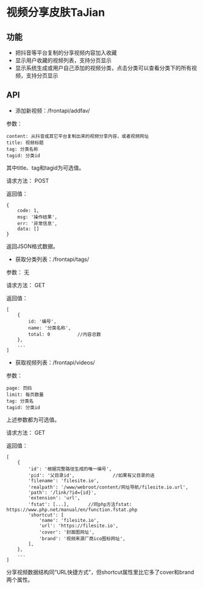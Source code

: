 
# 视频分享皮肤TaJian

## 功能

* 把抖音等平台复制的分享视频内容加入收藏
* 显示用户收藏的视频列表，支持分页显示
* 显示系统生成或用户自己添加的视频分类，点击分类可以查看分类下的所有视频，支持分页显示


## API

* 添加新视频：/frontapi/addfav/

参数：
```
content: 从抖音或其它平台复制出来的视频分享内容，或者视频网址
title: 视频标题
tag: 分类名称
tagid: 分类id
```

其中title、tag和tagid为可选值。

请求方法：
POST

返回值：
```
{
    code: 1,
    msg: '操作结果',
    err: '异常信息',
    data: []
}
```

返回JSON格式数据。


* 获取分类列表：/frontapi/tags/

参数：
无

请求方法：
GET

返回值：
```
[
    {
        id: '编号',
        name: '分类名称',
        total: 0          //内容总数
    },
    ...
]
```


* 获取视频列表：/frontapi/videos/

参数：
```
page: 页码
limit: 每页数量
tag: 分类名
tagid: 分类id
```

上述参数都为可选值。


请求方法：
GET

返回值：
```
[
    {
        'id': '根据完整路径生成的唯一编号',
        'pid': '父目录id',              //如果有父目录的话
        'filename': 'filesite.io',
        'realpath': '/www/webroot/content/网址导航/filesite.io.url',
        'path': '/link/?id={id}',
        'extension': 'url',
        'fstat': [...],       //同php方法fstat: https://www.php.net/manual/en/function.fstat.php
        'shortcut': [    
            'name': 'filesite.io',
            'url': 'https://filesite.io',
            'cover': '封面图网址',
            'brand': '视频来源厂商ico图标网址',
        ],
    },
    ...
]
```

分享视频数据结构同“URL快捷方式”，但shortcut属性里比它多了cover和brand两个属性。

